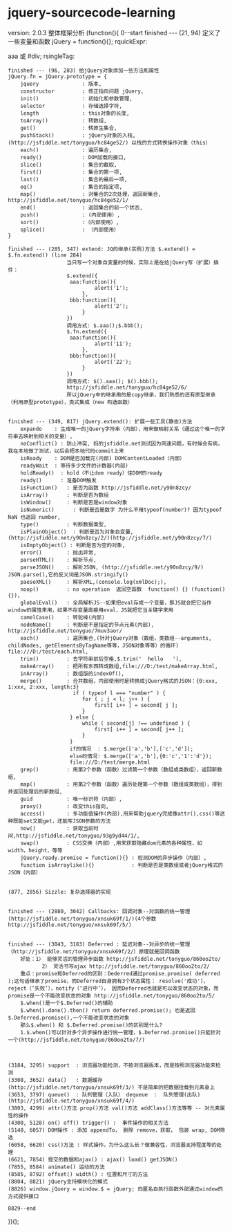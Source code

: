 jquery-sourcecode-learning
==========================
version: 2.0.3
整体框架分析
(function(){
    0--start
    finished --- (21, 94) 定义了一些变量和函数 jQuery = function(){}; rquickExpr: <p>aaa 或 #div; rsingleTag:<p></p> <div></div>
    
    finished --- (96, 283) 给jQuery对象添加一些方法和属性 
    jQuery.fn = jQuery.prototype = {
        jquery              : 版本,
        constructor         : 修正指向问题 jQuery,
        init()              : 初始化和参数管理,
        selector            : 存储选择字符,
        length              : this对象的长度,
        toArray()           : 转数组,
        get()               : 转原生集合,
        pushStack()         : jQuery对象的入栈,(http://jsfiddle.net/tonyguo/hc84ge52/) 以栈的方式转换操作对象（this）
        each()              : 遍历集合,
        ready()             : DOM加载的接口,
        slice()             : 集合的截取,
        first()             : 集合的第一项,
        last()              : 集合的最后一项,
        eq()                : 集合的指定项,
        map()               : 对集合的2次处理，返回新集合, http://jsfiddle.net/tonyguo/hc84ge52/1/
        end()               : 返回集合的前一个状态,
        push()              : (内部使用）,
        sort()              :（内部使用）,
        splice()            : （内部使用）
    }
    
    finished --- (285, 347) extend: JQ的继承(实例)方法 $.extend() = $.fn.extend() (line 284) 
                       当只写一个对象自变量的时候，实际上是在给jQuery写（扩展）插件：
                       $.extend({
                        aaa:function(){
                                alert('1');
                            },
                        bbb:function(){
                                alert('2');
                            }
                       })
                       调用方式: $.aaa();$.bbb();
                       $.fn.extend({
                        aaa:function(){
                                alert('11');
                            },
                        bbb:function(){
                                alert('22');
                            }
                       })
                       调用方式: $().aaa(); $().bbb();
                       http://jsfiddle.net/tonyguo/hc84ge52/6/
                       所以jQuery中的继承用的是copy继承，我们熟悉的还有原型继承（利用原型prototype），类式集成（new 构造函数）
                       
                       
    finished --- (349, 817) jQuery.extend(): 扩展一些工具(静态)方法
        expando    : 生成唯一的jQuery字符串（内部），用来做映射关系（通过这个唯一的字符串去映射到相关的变量）,
        noConflict() : 防止冲突, 妈的jsfiddle.net测试因为网速问题，有时候会有病，我在本地做了测试，以后会把本地代码commit上来
        isReady    : DOM是否加载完(内部) DOMContentLoaded（内部）
        readyWait  : 等待多少文件的计数器(内部)
        holdReady()  : hold（不让dom ready）住DOM的ready
        ready()      : 准备DOM触发
        isFunction()   : 是否为函数 http://jsfiddle.net/y90n8zcy/
        isArray()      : 判断是否为数组   
        isWindow()     : 判断是否是window对象
        isNumeric()      : 判断是否是数字 为什么不用typeof(number)? 因为typeof NaN 也返回 number,
        type()         : 判断数据类型,
        isPlainObject()  : 判断是否为对象自变量, (http://jsfiddle.net/y90n8zcy/2/)(http://jsfiddle.net/y90n8zcy/7/)
        isEmptyObject() : 判断是否为空的对象,
        error()        : 抛出异常,
        parseHTML()    : 解析节点,
        parseJSON()    : 解析JSON, (http://jsfiddle.net/y90n8zcy/9/) JSON.parse(),它的反义词是JSON.stringify()
        paeseXML()     : 解析XML,(console.log(xmlDoc);),
        noop()         : no operation  返回空函数  function() {} (function(){}),
        globalEval()   : 全局解析JS--如果把eval存成一个变量，那JS就会把它当作window的属性来用，如果不存变量直接用eval，JS就把它当关键字来用
        camelCase()    : 转驼峰(内部)
        nodeName()     : 判断是不是指定的节点元素(内部), http://jsfiddle.net/tonyguo/7muv3aor/
        each()         : 遍历集合,(针对jQuery对象（数组，类数组--arguments, childNodes, getElementsByTagName等等，JSON对象等等）的循环) file:///D:/test/each.html,
        trim()         : 去字符串前后空格,$.trim('  hello   '),
        makeArray()    : 把所有东西转成数组,file:///D:/test/makeArray.html,
        inArray()      : 数组版的indexOf(),
        merge()        : 合并数组，内部使用时是转换成jQuery格式的JSON：{0:xxx, 1:xxx, 2:xxx, length:3}
                         if ( typeof l === "number" ) {
                			for ( ; j < l; j++ ) {
                				first[ i++ ] = second[ j ];
                			}
                		} else {
                			while ( second[j] !== undefined ) {
                				first[ i++ ] = second[ j++ ];
                			}
                		}
                		if的情况  : $.merge(['a','b'],['c','d']);
                		else的情况: $.merge(['a','b'],{0:'c','1':'d'});
                		file:///D:/test/merge.html
        grep()         : 用第2个参数（函数）过滤第一个参数（数组或类数组），返回新数组,
        map()          : 用第2个参数（函数）遍历处理第一个参数（数组或类数组），得到并返回处理后的新数组,
        guid           : 唯一标识符（内部）,
        proxy()        : 改变this指向,
        access()       : 多功能值操作(内部),用来帮助jquery完成像attr(),css()等这种既能set又能get，还能写JSON参数的方法
        now()          : 获取当前时间,http://jsfiddle.net/tonyguo/93g9yd44/1/,
        swap()         : CSS交换（内部）,用来获取隐藏dom元素的各种属性，如 width，height，等等
        jQuery.ready.promise = function(){} : 检测DOM的异步操作（内部）,
        function isArraylike(){}            : 判断是否是类数组或者jQuery格式的JSON（内部）
        
        
    (877, 2856) Sizzle: 复杂选择器的实现
    
    
    finished --- (2880, 3042) Callbacks: 回调对象--对函数的统一管理(http://jsfiddle.net/tonyguo/xnsuk69f/1/)(4个参数 http://jsfiddle.net/tonyguo/xnsuk69f/5/)
    
    
    finished --- (3043, 3183) Deferred : 延迟对象--对异步的统一管理（http://jsfiddle.net/tonyguo/xnsuk69f/2/）原理就是回调函数
        好处：1） 能够灵活的管理异步函数 http://jsfiddle.net/tonyguo/860oo2to/
               2） 灵活书写ajax http://jsfiddle.net/tonyguo/860oo2to/2/
        重点：promise和Deferred的区别：Dederred通过promise.promise( deferred );这句话继承了promise，而Deferred自身拥有3个状态属性： resolve('成功')，reject（‘失败’），notify（‘进行中’）， 因而Deferred也就是可以改变状态的对象，而promise是一个不能改变状态的对象 http://jsfiddle.net/tonyguo/860oo2to/5/
        $.when()是一个$.Deferred()的辅助
        $.when().done().then() return deferred.promise(); 也是返回$.Deferred.promise(),一个不能改变状态的对象
        那么$.when() 和 $.Deferred.promise()的区别是什么?
        1.$.when()可以针对多个异步操作进行统一管理，$.Deferred.promise()只能针对一个(http://jsfiddle.net/tonyguo/860oo2to/7/)
        
        
    
    (3184, 3295) support  : 浏览器功能检测，不按浏览器版本，而是按照浏览器功能来检测
    (3308, 3652) data()   : 数据缓存(http://jsfiddle.net/tonyguo/xnsuk69f/3/) 不是简单的把数据挂载到元素身上
    (3653, 3797) queue()  : 队列管理（入队） dequeue  :  队列管理(出队) (http://jsfiddle.net/tonyguo/xnsuk69f/4/)
    (3803, 4299) attr()方法 prop()方法 val()方法 addClass()方法等等 -- 对元素属性的操作
    (4300, 5128) on() off() trigger() :  事件操作的相关方法
    (5140, 6057) DOM操作 : 添加 appendTo， 删除 remove，获取， 包装 wrap, DOM筛选
    (6058, 6620) css()方法 : 样式操作。为什么这么长？做兼容性，浏览器支持程度等的处理
    (6621, 7854) 提交的数据和ajax() : ajax() load() getJSON()
    (7855, 8584) animate() 运动的方法
    (8585, 8792) offset() width() : 位置和尺寸的方法
    (8804, 8821) jQuery支持模块化的模式
    (8826) window.jQuery = window.$ = jQuery; 向匿名自执行函数外部通过window的方式提供接口
    
    8829--end
})();
